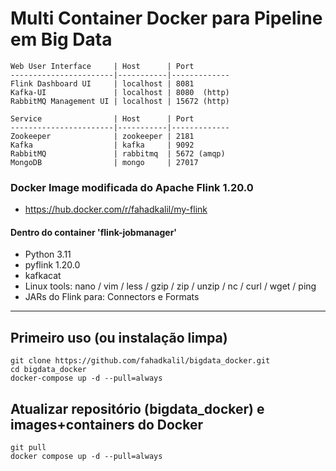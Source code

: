 # Multi Container Docker para Pipeline em Big Data

    Web User Interface     | Host      | Port
    -----------------------|-----------|-------------
    Flink Dashboard UI     | localhost | 8081
    Kafka-UI               | localhost | 8080  (http)
    RabbitMQ Management UI | localhost | 15672 (http)
    
    Service                | Host      | Port
    -----------------------|-----------|-------------    
    Zookeeper              | zookeeper | 2181
    Kafka                  | kafka     | 9092
    RabbitMQ               | rabbitmq  | 5672 (amqp)
    MongoDB                | mongo     | 27017

### Docker Image modificada do Apache Flink 1.20.0
- https://hub.docker.com/r/fahadkalil/my-flink

#### Dentro do container 'flink-jobmanager'

- Python 3.11
- pyflink 1.20.0
- kafkacat
- Linux tools: nano / vim / less / gzip / zip / unzip / nc / curl / wget / ping
- JARs do Flink para: Connectors e Formats

---

## Primeiro uso (ou instalação limpa)

    git clone https://github.com/fahadkalil/bigdata_docker.git
    cd bigdata_docker
    docker-compose up -d --pull=always

## Atualizar repositório (bigdata_docker) e images+containers do Docker
    git pull
    docker compose up -d --pull=always
    
